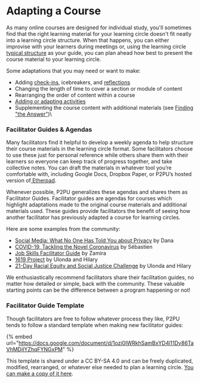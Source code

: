 # Adapting a Course

As many online courses are designed for individual study, you'll sometimes find that the right learning material for your learning circle doesn't fit neatly into a learning circle structure. When that happens, you can either improvise with your learners during meetings or, using the learning circle [typical structure](https://app.gitbook.com/@peer-2-peer-university/s/p2pu-knowledge-base/\~/drafts/-MYBqKw2d0\_DgWHithpq/methodology/learning-circle-structure) as your guide, you can plan ahead how best to present the course material to your learning circle.&#x20;

Some adaptations that you may need or want to make:

* Adding [check-ins](https://handbook.p2pu.org/methodology/learning-circle-structure#check-in), icebreakers, and [reflections](https://handbook.p2pu.org/methodology/learning-circle-structure#check-in)
* Changing the length of time to cover a section or module of content
* Rearranging the order of content within a course
* [Adding or adapting activities](../methodology/learning-circle-structure.md#learn-and-do)
* Supplementing the course content with additional materials (see [Finding "the Answer"](../facilitation/facilitation-basics.md#finding-the-answer))\


### Facilitator Guides & Agendas

Many facilitators find it helpful to develop a weekly agenda to help structure their course materials in the learning circle format. Some facilitators choose to use these just for personal reference while others share them with their learners so everyone can keep track of progress together, and take collective notes. You can draft the materials in whatever tool you’re comfortable with, including Google Docs, Dropbox Paper, or P2PU’s hosted version of[ Etherpad](https://etherpad.p2pu.org).

Whenever possible, P2PU generalizes these agendas and shares them as Facilitator Guides. Facilitator guides are agendas for courses which highlight adaptations made to the original course materials and additional materials used.  These guides provide facilitators the benefit of seeing how another facilitator has previously adapted a course for learning circles.&#x20;

Here are some examples from the community:‌

* [Social Media: What No One Has Told You about Privacy](https://docs.google.com/document/d/1\_AnvIV-J8u8l3Z7TyqD8csI45sQFCoJyH7C89Df23tg/edit) by Dana
* [COVID-19, Tackling the Novel Coronavirus](https://docs.google.com/document/d/1JBfz869HQJ0gtapgYwrYjFfs1cDX7d4POqRBLXD4oSQ/edit) by Sébastien
* [Job Skills Facilitator Guide](https://docs.google.com/document/d/1LtHeCpP39j9SLO9ttRcUwyBh-nziU2AsT6y-jUn1STU/edit) by Zamira
* [1619 Project](https://community.p2pu.org/t/the-1619-project-new-york-times/4739/2) by Ulonda and Hilary
* [21-Day Racial Equity and Social Justice Challenge](https://community.p2pu.org/t/21-day-racial-equity-social-justice-ywca-greater-cleveland/4770/2) by Ulonda and Hilary

We enthusiastically recommend facilitators share their facilitation guides, no matter how detailed or simple, back with the community. These valuable starting points can be the difference between a program happening or not!&#x20;

### Facilitator Guide Template

Though facilitators are free to follow whatever process they like, P2PU tends to follow a standard template when making new facilitator guides:&#x20;

{% embed url="https://docs.google.com/document/d/1ozi0IWRkhSamBxYD4l11Dy86TaVhMDiIYZhqFYNGxPM" %}

This template is shared under a CC BY-SA 4.0 and can be freely duplicated, modified, rearranged, or whatever else needed to plan a learning circle. [You can make a copy of it here](https://docs.google.com/document/d/1ozi0IWRkhSamBxYD4l11Dy86TaVhMDiIYZhqFYNGxPM/copy).
